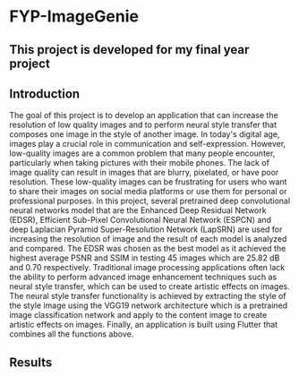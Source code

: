 # FYP-ImageGenie

## This project is developed for my final year project

## Introduction
The goal of this project is to develop an application that can increase the resolution of low quality images and to perform neural style transfer that composes one image in the style of another image. In today's digital age, images play a crucial role in communication and self-expression. However, low-quality images are a common problem that many people encounter, particularly when taking pictures with their mobile phones. The lack of image quality can result in images that are blurry, pixelated, or have poor resolution. These low-quality images can be frustrating for users who want to share their images on social media platforms or use them for personal or professional purposes. In this project, several pretrained deep convolutional neural networks model that are the Enhanced Deep Residual Network (EDSR), Efficient Sub-Pixel Convolutional Neural Network (ESPCN) and deep Laplacian Pyramid Super-Resolution Network (LapSRN) are used for increasing the resolution of image and the result of each model is analyzed and compared. The EDSR was chosen as the best model as it achieved the highest average PSNR and SSIM in testing 45 images which are 25.82 dB and 0.70 respectively. Traditional image processing applications often lack the ability to perform advanced image enhancement techniques such as neural style transfer, which can be used to create artistic effects on images. The neural style transfer functionality is achieved by extracting the style of the style image using the VGG19 network architecture which is a pretrained image classification network and apply to the content image to create artistic effects on images. Finally, an application is built using Flutter that combines all the functions above.

## Results

